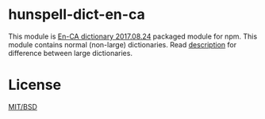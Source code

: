 # hunspell-dict-en-ca

This module is [En-CA dictionary 2017.08.24](https://sourceforge.net/projects/wordlist/files/speller/2017.08.24/) packaged module for npm.
This module contains normal (non-large) dictionaries. Read [description](https://sourceforge.net/projects/wordlist/files/speller/2017.08.24/) for difference between large dictionaries.

# License

[MIT/BSD](https://github.com/kwonoj/hunspell-dict/blob/master/packages/en-ca/LICENSE)